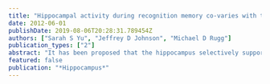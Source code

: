 ```yaml
---
title: "Hippocampal activity during recognition memory co-varies with the accuracy and confidence of source memory judgments"
date: 2012-06-01
publishDate: 2019-08-06T20:28:31.789454Z
authors: ["Sarah S Yu", "Jeffrey D Johnson", "Michael D Rugg"]
publication_types: ["2"]
abstract: "It has been proposed that the hippocampus selectively supports retrieval of contextual associations, but an alternative view holds that the hippocampus supports strong memories regardless of whether they contain contextual information. We employed a memory test that combined the 'Remember/Know' and source memory procedures, which allowed test items to be segregated both by memory strength (recognition accuracy) and, separately, by the quality of the contextual information that could be retrieved (indexed by the accuracy/confidence of a source memory judgment). As measured by fMRI, retrieval-related hippocampal activity tracked the quality of retrieved contextual information and not memory strength. These findings are consistent with the proposal that the hippocampus supports contextual recollection rather than recognition memory more generally."
featured: false
publication: "*Hippocampus*"
---
```


